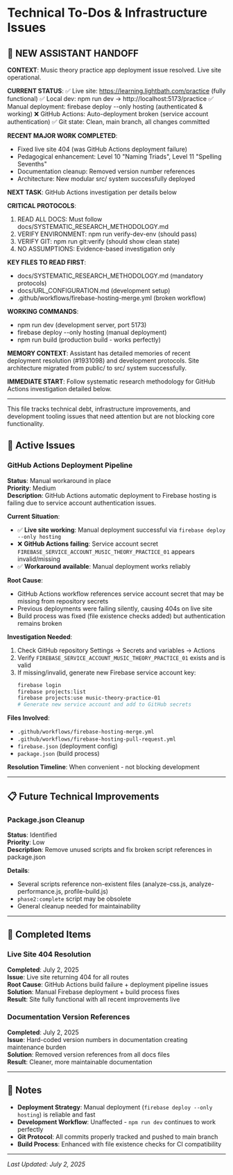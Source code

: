 # Technical To-Dos & Infrastructure Issues

## 🎯 NEW ASSISTANT HANDOFF

**CONTEXT**: Music theory practice app deployment issue resolved. Live site operational.

**CURRENT STATUS**:
✅ Live site: https://learning.lightbath.com/practice (fully functional)
✅ Local dev: npm run dev → http://localhost:5173/practice 
✅ Manual deployment: firebase deploy --only hosting (authenticated & working)
❌ GitHub Actions: Auto-deployment broken (service account authentication)
✅ Git state: Clean, main branch, all changes committed

**RECENT MAJOR WORK COMPLETED**:
- Fixed live site 404 (was GitHub Actions deployment failure)
- Pedagogical enhancement: Level 10 "Naming Triads", Level 11 "Spelling Sevenths" 
- Documentation cleanup: Removed version number references
- Architecture: New modular src/ system successfully deployed

**NEXT TASK**: GitHub Actions investigation per details below

**CRITICAL PROTOCOLS**:
1. READ ALL DOCS: Must follow docs/SYSTEMATIC_RESEARCH_METHODOLOGY.md
2. VERIFY ENVIRONMENT: npm run verify-dev-env (should pass)
3. VERIFY GIT: npm run git:verify (should show clean state)
4. NO ASSUMPTIONS: Evidence-based investigation only

**KEY FILES TO READ FIRST**:
- docs/SYSTEMATIC_RESEARCH_METHODOLOGY.md (mandatory protocols)
- docs/URL_CONFIGURATION.md (development setup)
- .github/workflows/firebase-hosting-merge.yml (broken workflow)

**WORKING COMMANDS**:
- npm run dev (development server, port 5173)
- firebase deploy --only hosting (manual deployment)
- npm run build (production build - works perfectly)

**MEMORY CONTEXT**: Assistant has detailed memories of recent deployment resolution (#1931098) and development protocols. Site architecture migrated from public/ to src/ system successfully.

**IMMEDIATE START**: Follow systematic research methodology for GitHub Actions investigation detailed below.

---

This file tracks technical debt, infrastructure improvements, and development tooling issues that need attention but are not blocking core functionality.

## 🚨 Active Issues

### GitHub Actions Deployment Pipeline 
**Status**: Manual workaround in place  
**Priority**: Medium  
**Description**: GitHub Actions automatic deployment to Firebase hosting is failing due to service account authentication issues.

**Current Situation**:
- ✅ **Live site working**: Manual deployment successful via `firebase deploy --only hosting`
- ❌ **GitHub Actions failing**: Service account secret `FIREBASE_SERVICE_ACCOUNT_MUSIC_THEORY_PRACTICE_01` appears invalid/missing
- ✅ **Workaround available**: Manual deployment works reliably

**Root Cause**:
- GitHub Actions workflow references service account secret that may be missing from repository secrets
- Previous deployments were failing silently, causing 404s on live site
- Build process was fixed (file existence checks added) but authentication remains broken

**Investigation Needed**:
1. Check GitHub repository Settings → Secrets and variables → Actions
2. Verify `FIREBASE_SERVICE_ACCOUNT_MUSIC_THEORY_PRACTICE_01` exists and is valid
3. If missing/invalid, generate new Firebase service account key:
   ```bash
   firebase login
   firebase projects:list
   firebase projects:use music-theory-practice-01
   # Generate new service account and add to GitHub secrets
   ```

**Files Involved**:
- `.github/workflows/firebase-hosting-merge.yml`
- `.github/workflows/firebase-hosting-pull-request.yml`
- `firebase.json` (deployment config)
- `package.json` (build process)

**Resolution Timeline**: When convenient - not blocking development

---

## 📋 Future Technical Improvements

### Package.json Cleanup
**Status**: Identified  
**Priority**: Low  
**Description**: Remove unused scripts and fix broken script references in package.json

**Details**:
- Several scripts reference non-existent files (analyze-css.js, analyze-performance.js, profile-build.js)
- `phase2:complete` script may be obsolete
- General cleanup needed for maintainability

---

## 🔄 Completed Items

### Live Site 404 Resolution
**Completed**: July 2, 2025  
**Issue**: Live site returning 404 for all routes  
**Root Cause**: GitHub Actions build failure + deployment pipeline issues  
**Solution**: Manual Firebase deployment + build process fixes  
**Result**: Site fully functional with all recent improvements live

### Documentation Version References
**Completed**: July 2, 2025  
**Issue**: Hard-coded version numbers in documentation creating maintenance burden  
**Solution**: Removed version references from all docs files  
**Result**: Cleaner, more maintainable documentation

---

## 📝 Notes

- **Deployment Strategy**: Manual deployment (`firebase deploy --only hosting`) is reliable and fast
- **Development Workflow**: Unaffected - `npm run dev` continues to work perfectly
- **Git Protocol**: All commits properly tracked and pushed to main branch
- **Build Process**: Enhanced with file existence checks for CI compatibility

---

*Last Updated: July 2, 2025* 
